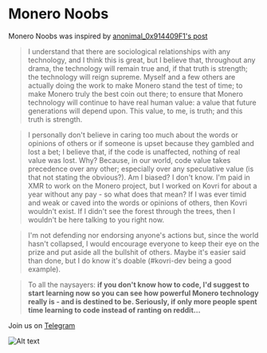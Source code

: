 # Monero Noobs

Monero Noobs was inspired by [anonimal_0x914409F1's post](https://www.reddit.com/r/Monero/comments/6de6gx/opinion_why_im_holding_xmr_and_will_continue_to/)

>I understand that there are sociological relationships with any technology, and I think this is great, but I believe that, throughout any drama, the technology will remain true and, if that truth is strength; the technology will reign supreme. Myself and a few others are actually doing the work to make Monero stand the test of time; to make Monero truly the best coin out there; to ensure that Monero technology will continue to have real human value: a value that future generations will depend upon. This value, to me, is truth; and this truth is strength.

>I personally don't believe in caring too much about the words or opinions of others or if someone is upset because they gambled and lost a bet; I believe that, if the code is unaffected, nothing of real value was lost. Why? Because, in our world, code value takes precedence over any other; especially over any speculative value (is that not stating the obvious?). Am I biased? I don't know. I'm paid in XMR to work on the Monero project, but I worked on Kovri for about a year without any pay - so what does that mean? If I was ever timid and weak or caved into the words or opinions of others, then Kovri wouldn't exist. If I didn't see the forest through the trees, then I wouldn't be here talking to you right now.

>I'm not defending nor endorsing anyone's actions but, since the world hasn't collapsed, I would encourage everyone to keep their eye on the prize and put aside all the bullshit of others. Maybe it's easier said than done, but I do know it's doable (#kovri-dev being a good example).

>To all the naysayers: **if you don't know how to code, I'd suggest to start learning now so you can see how powerful Monero technology really is - and is destined to be. Seriously, if only more people spent time learning to code instead of ranting on reddit...**

Join us on [Telegram](https://t.me/moneronoobs)

![Alt text](https://www.monero.how/monero-infographic.jpg "What is the monero blockchain?")
